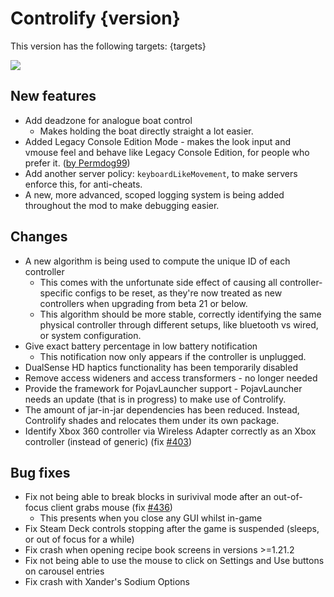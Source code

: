 # Controlify {version}

This version has the following targets:
{targets}

[![](https://short.isxander.dev/bisect-img)](https://short.isxander.dev/bisect)

## New features

- Add deadzone for analogue boat control
  - Makes holding the boat directly straight a lot easier.
- Added Legacy Console Edition Mode - makes the look input and vmouse feel and behave like Legacy Console Edition,
  for people who prefer it. ([by Permdog99](https://github.com/isXander/Controlify/pull/455))
- Add another server policy: `keyboardLikeMovement`, to make servers enforce this, for anti-cheats.
- A new, more advanced, scoped logging system is being added throughout the mod to make debugging easier.

## Changes

- A new algorithm is being used to compute the unique ID of each controller
  - This comes with the unfortunate side effect of causing all controller-specific configs to be reset, as they're now
    treated as new controllers when upgrading from beta 21 or below.
  - This algorithm should be more stable, correctly identifying the same physical controller through different
    setups, like bluetooth vs wired, or system configuration.
- Give exact battery percentage in low battery notification
  - This notification now only appears if the controller is unplugged.
- DualSense HD haptics functionality has been temporarily disabled
- Remove access wideners and access transformers - no longer needed
- Provide the framework for PojavLauncher support - PojavLauncher needs an update (that is in progress) to make
  use of Controlify.
- The amount of jar-in-jar dependencies has been reduced. Instead, Controlify shades and relocates them under its
  own package.
- Identify Xbox 360 controller via Wireless Adapter correctly as an Xbox controller (instead of generic) (fix [#403](https://github.com/isXander/Controlify/issue/403))

## Bug fixes

- Fix not being able to break blocks in surivival mode after an out-of-focus client grabs mouse (fix [#436](https://github.com/isXander/Controlify/issue/436))
  - This presents when you close any GUI whilst in-game
- Fix Steam Deck controls stopping after the game is suspended (sleeps, or out of focus for a while)
- Fix crash when opening recipe book screens in versions >=1.21.2
- Fix not being able to use the mouse to click on Settings and Use buttons on carousel entries
- Fix crash with Xander's Sodium Options
